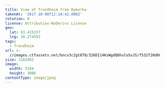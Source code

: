 ```yaml
---
title: View of Trondheim from Bymarka
takenAt: '2017-10-08T12:18:42.000Z'
rotation: 0
license: Attribution-NoDerivs License
geo:
  lat: 63.415157
  lng: 10.274593
tags:
  - Trondheim
url: >-
  //images.ctfassets.net/bncv3c2gt878/326DI14KsWgdQ8huloSxJS/f532f20d609622cf7b92b574eb518796/view-of-trondheim-from-bymarka_36866875364_o
size: 3182402
image:
  width: 5344
  height: 3006
contentType: image/jpeg
---
```


